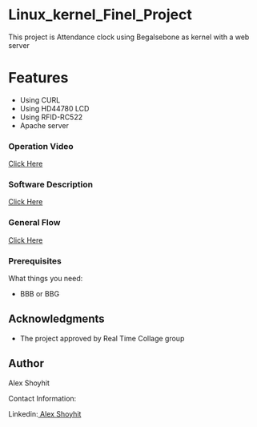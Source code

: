 # Linux_kernel_Finel_Project

This project is Attendance clock using Begalsebone as kernel with a web server

# Features
- Using CURL
- Using HD44780 LCD 
- Using RFID-RC522
- Apache server

### Operation Video

<a href="https://www.youtube.com/watch?v=FBX4X6v5hD4&list=PLmYrZEC7cFFKklUIl6LtbvcKDFTcl_0YX&index=11"> Click Here</a>

### Software Description

<a href="https://drive.google.com/file/d/1ESO7WMBxrKWc_xe8N7Zu5AUpIAJ2KRAs/view?usp=sharing"> Click Here</a>

### General Flow

<a href="https://drive.google.com/file/d/1cN-gTrdZyERBY_Hso4azF_9qNTYyxtOq/view?usp=sharing"> Click Here</a>

### Prerequisites

What things you need:
* BBB or BBG


## Acknowledgments

* The project approved by Real Time Collage group


## Author

Alex Shoyhit

Contact Information:

Linkedin:<a href="https://www.linkedin.com/in/alexshoyhit/"> Alex Shoyhit</a>
